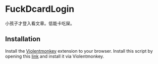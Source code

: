# FuckDcardLogin

小孩子才登入看文章。低能卡吃屎。

## Installation

Install the [Violentmonkey](https://violentmonkey.github.io/) extension to your browser. Install this script by opening this [link](https://github.com/s25g5d4/FuckDcardLogin/raw/main/fuck-dcard-login.user.js) and install it via Violentmonkey.